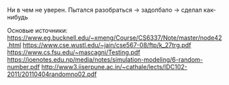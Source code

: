 Ни в чем не уверен. Пытался разобраться -> задолбало -> сделал как-нибудь

Основые источники:
https://www.eg.bucknell.edu/~xmeng/Course/CS6337/Note/master/node42.html
https://www.cse.wustl.edu/~jain/cse567-08/ftp/k_27trg.pdf
https://www.cs.fsu.edu/~mascagni/Testing.pdf
https://ioenotes.edu.np/media/notes/simulation-modeling/6-random-number.pdf
http://www3.iiserpune.ac.in/~cathale/lects/IDC102-2011/20110404randomno02.pdf